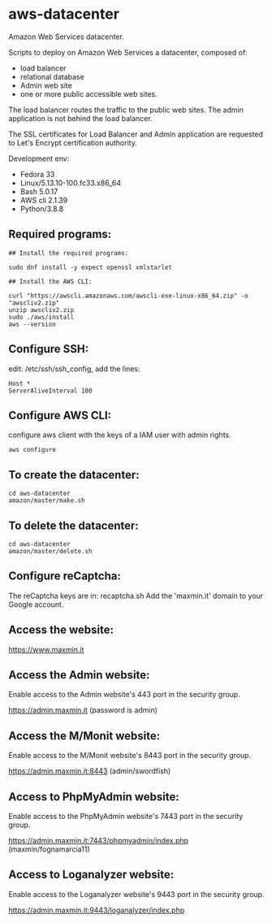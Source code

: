 # aws-datacenter
Amazon Web Services datacenter.

Scripts to deploy on Amazon Web Services a datacenter, composed of:

- load balancer
- relational database
- Admin web site
- one or more public accessible web sites.

The load balancer routes the traffic to the public web sites.
The admin application is not behind the load balancer.

The SSL certificates for Load Balancer and Admin application are requested to Let's Encrypt
certification authority.

Development env: 

- Fedora 33
- Linux/5.13.10-100.fc33.x86_64
- Bash 5.0.17 
- AWS cli 2.1.39 
- Python/3.8.8 

## Required programs:
```
## Install the required programs: 

sudo dnf install -y expect openssl xmlstarlet

## Install the AWS CLI:

curl "https://awscli.amazonaws.com/awscli-exe-linux-x86_64.zip" -o "awscliv2.zip"
unzip awscliv2.zip
sudo ./aws/install
aws --version

```

## Configure SSH:

edit: /etc/ssh/ssh_config, add the lines:

```
Host *
ServerAliveInterval 100
```

## Configure AWS CLI:
configure aws client with the keys of a IAM user with admin rights.
```
aws configure
```


## To create the datacenter:
```
cd aws-datacenter
amazon/master/make.sh
```

## To delete the datacenter:
```
cd aws-datacenter
amazon/master/delete.sh
```

## Configure reCaptcha:

The reCaptcha keys are in: recaptcha.sh
Add the 'maxmin.it' domain to your Google account.

## Access the website:
 
https://www.maxmin.it

## Access the Admin website:

Enable access to the Admin website's 443 port in the security group.

https://admin.maxmin.it
(password is admin)

## Access the M/Monit website:

Enable access to the M/Monit website's 8443 port in the security group.

https://admin.maxmin.it:8443
(admin/swordfish)

## Access to PhpMyAdmin website:

Enable access to the PhpMyAdmin website's 7443 port in the security group.

https://admin.maxmin.it:7443/phpmyadmin/index.php
(maxmin/fognamarcia11)

## Access to Loganalyzer website:

Enable access to the Loganalyzer website's 9443 port in the security group.

https://admin.maxmin.it:9443/loganalyzer/index.php


